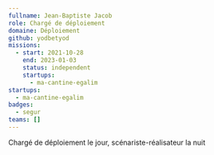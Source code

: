 ```yaml
---
fullname: Jean-Baptiste Jacob
role: Chargé de déploiement
domaine: Déploiement
github: yodbetyod
missions:
  - start: 2021-10-28
    end: 2023-01-03
    status: independent
    startups:
      - ma-cantine-egalim
startups:
  - ma-cantine-egalim
badges:
  - segur
teams: []
---
```

Chargé de déploiement le jour, scénariste-réalisateur la nuit
